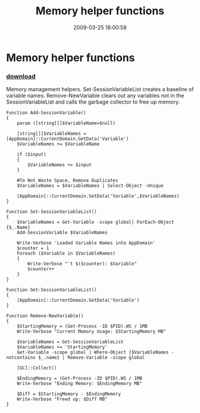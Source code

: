 ﻿---
pid:            973
parent:         0
children:       
poster:         Steven Murawski
title:          Memory helper functions
date:           2009-03-25 18:00:58
description:    Memory management helpers.  Set-SessionVariableList creates a baseline of variable names.  Remove-NewVariable clears out any variables not in the SessionVariableList and calls the garbage collector to free up memory.
format:         posh
---

# Memory helper functions

### [download](973.ps1)  

Memory management helpers.  Set-SessionVariableList creates a baseline of variable names.  Remove-NewVariable clears out any variables not in the SessionVariableList and calls the garbage collector to free up memory.

```posh
Function Add-SessionVariable()
{
	param ([string[]]$VariableName=$null)
	
	[string[]]$VariableNames = [AppDomain]::CurrentDomain.GetData('Variable')
	$VariableNames += $VariableName
	
	if ($input)
	{
		$VariableNames += $input
	}
	
	#To Not Waste Space, Remove Duplicates
	$VariableNames = $VariableNames | Select-Object -Unique
	
	[AppDomain]::CurrentDomain.SetData('Variable',$VariableNames)
}

Function Set-SessionVariableList()
{
	$VariableNames = Get-Variable -scope global| ForEach-Object {$_.Name}
	Add-SessionVariable $VariableNames
	
	Write-Verbose 'Loaded Variable Names into AppDomain'
	$counter = 1
	Foreach ($Variable in $VariableNames)
	{
		Write-Verbose "`t $($counter): $Variable" 
		$counter++
	}
}

Function Get-SessionVariableList()
{
	[AppDomain]::CurrentDomain.GetData('Variable')
}

Function Remove-NewVariable()
{
	$StartingMemory = (Get-Process -ID $PID).WS / 1MB
	Write-Verbose "Current Memory Usage: $StartingMemory MB"

	$VariableNames = Get-SessionVariableList
	$VariableNames += 'StartingMemory'
	Get-Variable -scope global | Where-Object {$VariableNames -notcontains $_.name} | Remove-Variable -scope global
	
	[GC]::Collect()
	
	$EndingMemory = (Get-Process -ID $PID).WS / 1MB
	Write-Verbose "Ending Memory: $EndingMemory MB"
	
	$Diff = $StartingMemory - $EndingMemory
	Write-Verbose "Freed up: $Diff MB"
}
```
